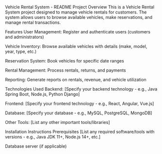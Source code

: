Vehicle Rental System - README
Project Overview
This is a Vehicle Rental System project designed to manage vehicle rentals for customers. The system allows users to browse available vehicles, make reservations, and manage rental transactions.

Features
User Management: Register and authenticate users (customers and administrators)

Vehicle Inventory: Browse available vehicles with details (make, model, year, type, etc.)

Reservation System: Book vehicles for specific date ranges

Rental Management: Process rentals, returns, and payments

Reporting: Generate reports on rentals, revenue, and vehicle utilization

Technologies Used
Backend: [Specify your backend technology - e.g., Java Spring Boot, Node.js, Python Django]

Frontend: [Specify your frontend technology - e.g., React, Angular, Vue.js]

Database: [Specify your database - e.g., MySQL, PostgreSQL, MongoDB]

Other Tools: [List any other important tools/libraries]

Installation Instructions
Prerequisites
[List any required software/tools with versions - e.g., Java JDK 11+, Node.js 14+, etc.]

Database server (if applicable)
